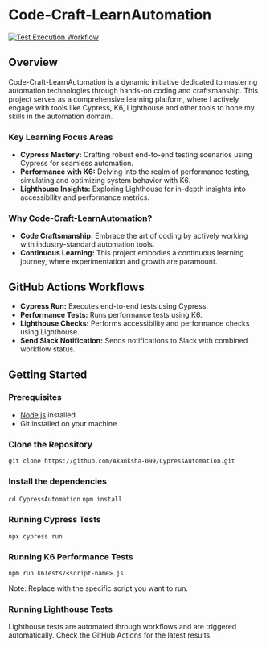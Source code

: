 # Code-Craft-LearnAutomation
[![Test Execution Workflow](https://github.com/Akanksha-099/CypressAutomation/actions/workflows/tests.yml/badge.svg)](https://github.com/Akanksha-099/CypressAutomation/actions/workflows/tests.yml)

## Overview
Code-Craft-LearnAutomation is a dynamic initiative dedicated to mastering automation technologies through hands-on coding and craftsmanship. This project serves as a comprehensive learning platform, where I actively engage with tools like Cypress, K6, Lighthouse and other tools to hone my skills in the automation domain.

### Key Learning Focus Areas

- **Cypress Mastery:** Crafting robust end-to-end testing scenarios using Cypress for seamless automation.
- **Performance with K6:** Delving into the realm of performance testing, simulating and optimizing system behavior with K6.
- **Lighthouse Insights:** Exploring Lighthouse for in-depth insights into accessibility and performance metrics.

### Why Code-Craft-LearnAutomation?

- **Code Craftsmanship:** Embrace the art of coding by actively working with industry-standard automation tools.
- **Continuous Learning:** This project embodies a continuous learning journey, where experimentation and growth are paramount.

## GitHub Actions Workflows

- **Cypress Run:** Executes end-to-end tests using Cypress.
- **Performance Tests:** Runs performance tests using K6.
- **Lighthouse Checks:** Performs accessibility and performance checks using Lighthouse.
- **Send Slack Notification:** Sends notifications to Slack with combined workflow status.

## Getting Started

### Prerequisites
- [Node.js](https://nodejs.org/) installed
- Git installed on your machine

### Clone the Repository
```git clone https://github.com/Akanksha-099/CypressAutomation.git```

### Install the dependencies
```cd CypressAutomation```
```npm install```

### Running Cypress Tests
```npx cypress run```

### Running K6 Performance Tests
```npm run k6Tests/<script-name>.js```

Note: Replace <script-name> with the specific script you want to run.

### Running Lighthouse Tests
Lighthouse tests are automated through workflows and are triggered automatically. Check the GitHub Actions for the latest results.


